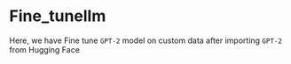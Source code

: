 # Fine_tunellm
Here, we have Fine tune `GPT-2` model on custom data after importing `GPT-2` from Hugging Face 

